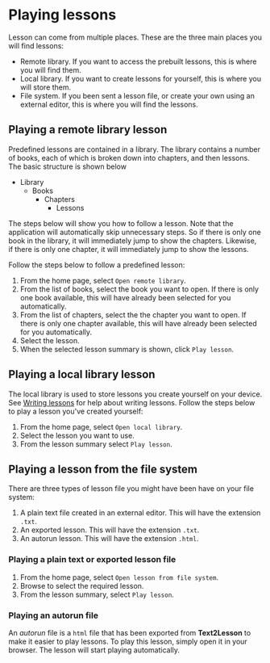 # Playing lessons

Lesson can come from multiple places. These are the three main places you will
find lessons:

- Remote library. If you want to access the prebuilt lessons, this is where you
  will find them.
- Local library. If you want to create lessons for yourself, this is where you
  will store them.
- File system. If you been sent a lesson file, or create your own using an
  external editor, this is where you will find the lessons.

## Playing a remote library lesson

Predefined lessons are contained in a library. The library contains a number of
books, each of which is broken down into chapters, and then lessons. The basic
structure is shown below

- Library
  - Books
    - Chapters
      - Lessons

The steps below will show you how to follow a lesson. Note that the application
will automatically skip unnecessary steps. So if there is only one book in the
library, it will immediately jump to show the chapters. Likewise, if there is
only one chapter, it will immediately jump to show the lessons.

Follow the steps below to follow a predefined lesson:

1. From the home page, select `Open remote library`.
1. From the list of books, select the book you want to open. If there is only
   one book available, this will have already been selected for you
   automatically.
1. From the list of chapters, select the the chapter you want to open. If there
   is only one chapter available, this will have already been selected for you
   automatically.
1. Select the lesson.
1. When the selected lesson summary is shown, click `Play lesson`.

## Playing a local library lesson

The local library is used to store lessons you create yourself on your device.
See [Writing lessons](./writing-lessons.md) for help about writing lessons.
Follow the steps below to play a lesson you've created yourself:

1. From the home page, select `Open local library`.
1. Select the lesson you want to use.
1. From the lesson summary select `Play lesson`.

## Playing a lesson from the file system

There are three types of lesson file you might have been have on your file
system:

1. A plain text file created in an external editor. This will have the extension
   `.txt`.
1. An exported lesson. This will have the extension `.txt`.
1. An autorun lesson. This will have the extension `.html`.

### Playing a plain text or exported lesson file

1. From the home page, select `Open lesson from file system`.
1. Browse to select the required lesson.
1. From the lesson summary, select `Play lesson`.

### Playing an autorun file

An _autorun_ file is a `html` file that has been exported from **Text2Lesson**
to make it easier to play lessons. To play this lesson, simply open it in your
browser. The lesson will start playing automatically.
